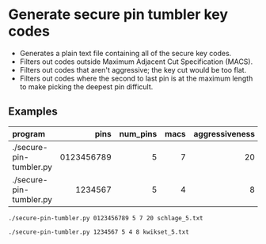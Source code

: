 # Generate secure pin tumbler key codes

* Generates a plain text file containing all of the secure key codes.
* Filters out codes outside Maximum Adjacent Cut Specification (MACS).
* Filters out codes that aren't aggressive; the key cut would be too flat.
* Filters out codes where the second to last pin is at the maximum length to make picking the deepest pin difficult.

## Examples

| program | pins | num_pins | macs | aggressiveness | outfile |
| :--- | ---: | ---: | ---: | ---: | :--- |
| ./secure-pin-tumbler.py | 0123456789 | 5 | 7 | 20 | schlage_5.txt |
| ./secure-pin-tumbler.py | 1234567 | 5 | 4 | 8 | kwikset_5.txt |

`./secure-pin-tumbler.py 0123456789 5 7 20 schlage_5.txt`

`./secure-pin-tumbler.py 1234567 5 4 8 kwikset_5.txt`
